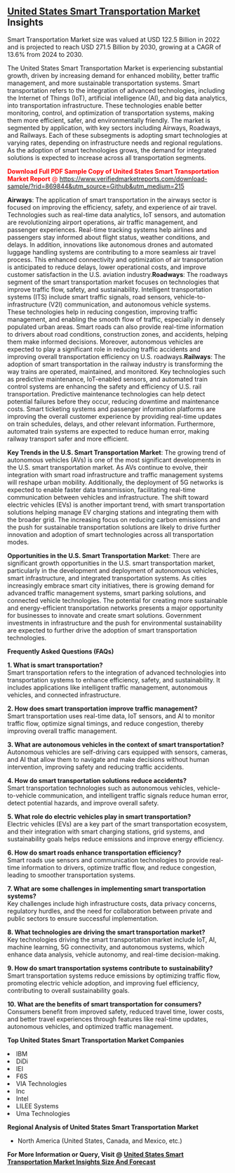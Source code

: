 <h2><a href="https://www.verifiedmarketreports.com/download-sample/?rid=869844&amp;utm_source=Github&amp;utm_medium=215" target="_blank">United States Smart Transportation Market</a> Insights</h2><p>Smart Transportation Market size was valued at USD 122.5 Billion in 2022 and is projected to reach USD 271.5 Billion by 2030, growing at a CAGR of 13.6% from 2024 to 2030.</p><p><p>The United States Smart Transportation Market is experiencing substantial growth, driven by increasing demand for enhanced mobility, better traffic management, and more sustainable transportation systems. Smart transportation refers to the integration of advanced technologies, including the Internet of Things (IoT), artificial intelligence (AI), and big data analytics, into transportation infrastructure. These technologies enable better monitoring, control, and optimization of transportation systems, making them more efficient, safer, and environmentally friendly. The market is segmented by application, with key sectors including Airways, Roadways, and Railways. Each of these subsegments is adopting smart technologies at varying rates, depending on infrastructure needs and regional regulations. As the adoption of smart technologies grows, the demand for integrated solutions is expected to increase across all transportation segments.<p><span class=""><span style="color: #ff0000;"><strong>Download Full PDF Sample Copy of United States Smart Transportation Market Report</strong> @ </span><a href="https://www.verifiedmarketreports.com/download-sample/?rid=869844&amp;utm_source=Github&amp;utm_medium=215" target="_blank">https://www.verifiedmarketreports.com/download-sample/?rid=869844&amp;utm_source=Github&amp;utm_medium=215</a></span></p></p><p><strong>Airways</strong>: The application of smart transportation in the airways sector is focused on improving the efficiency, safety, and experience of air travel. Technologies such as real-time data analytics, IoT sensors, and automation are revolutionizing airport operations, air traffic management, and passenger experiences. Real-time tracking systems help airlines and passengers stay informed about flight status, weather conditions, and delays. In addition, innovations like autonomous drones and automated luggage handling systems are contributing to a more seamless air travel process. This enhanced connectivity and optimization of air transportation is anticipated to reduce delays, lower operational costs, and improve customer satisfaction in the U.S. aviation industry.<strong>Roadways</strong>: The roadways segment of the smart transportation market focuses on technologies that improve traffic flow, safety, and sustainability. Intelligent transportation systems (ITS) include smart traffic signals, road sensors, vehicle-to-infrastructure (V2I) communication, and autonomous vehicle systems. These technologies help in reducing congestion, improving traffic management, and enabling the smooth flow of traffic, especially in densely populated urban areas. Smart roads can also provide real-time information to drivers about road conditions, construction zones, and accidents, helping them make informed decisions. Moreover, autonomous vehicles are expected to play a significant role in reducing traffic accidents and improving overall transportation efficiency on U.S. roadways.<strong>Railways</strong>: The adoption of smart transportation in the railway industry is transforming the way trains are operated, maintained, and monitored. Key technologies such as predictive maintenance, IoT-enabled sensors, and automated train control systems are enhancing the safety and efficiency of U.S. rail transportation. Predictive maintenance technologies can help detect potential failures before they occur, reducing downtime and maintenance costs. Smart ticketing systems and passenger information platforms are improving the overall customer experience by providing real-time updates on train schedules, delays, and other relevant information. Furthermore, automated train systems are expected to reduce human error, making railway transport safer and more efficient.<p><strong>Key Trends in the U.S. Smart Transportation Market</strong>: The growing trend of autonomous vehicles (AVs) is one of the most significant developments in the U.S. smart transportation market. As AVs continue to evolve, their integration with smart road infrastructure and traffic management systems will reshape urban mobility. Additionally, the deployment of 5G networks is expected to enable faster data transmission, facilitating real-time communication between vehicles and infrastructure. The shift toward electric vehicles (EVs) is another important trend, with smart transportation solutions helping manage EV charging stations and integrating them with the broader grid. The increasing focus on reducing carbon emissions and the push for sustainable transportation solutions are likely to drive further innovation and adoption of smart technologies across all transportation modes.<p><strong>Opportunities in the U.S. Smart Transportation Market</strong>: There are significant growth opportunities in the U.S. smart transportation market, particularly in the development and deployment of autonomous vehicles, smart infrastructure, and integrated transportation systems. As cities increasingly embrace smart city initiatives, there is growing demand for advanced traffic management systems, smart parking solutions, and connected vehicle technologies. The potential for creating more sustainable and energy-efficient transportation networks presents a major opportunity for businesses to innovate and create smart solutions. Government investments in infrastructure and the push for environmental sustainability are expected to further drive the adoption of smart transportation technologies.<p><strong>Frequently Asked Questions (FAQs)</strong></p><p><strong>1. What is smart transportation?</strong><br> Smart transportation refers to the integration of advanced technologies into transportation systems to enhance efficiency, safety, and sustainability. It includes applications like intelligent traffic management, autonomous vehicles, and connected infrastructure.</p><p><strong>2. How does smart transportation improve traffic management?</strong><br> Smart transportation uses real-time data, IoT sensors, and AI to monitor traffic flow, optimize signal timings, and reduce congestion, thereby improving overall traffic management.</p><p><strong>3. What are autonomous vehicles in the context of smart transportation?</strong><br> Autonomous vehicles are self-driving cars equipped with sensors, cameras, and AI that allow them to navigate and make decisions without human intervention, improving safety and reducing traffic accidents.</p><p><strong>4. How do smart transportation solutions reduce accidents?</strong><br> Smart transportation technologies such as autonomous vehicles, vehicle-to-vehicle communication, and intelligent traffic signals reduce human error, detect potential hazards, and improve overall safety.</p><p><strong>5. What role do electric vehicles play in smart transportation?</strong><br> Electric vehicles (EVs) are a key part of the smart transportation ecosystem, and their integration with smart charging stations, grid systems, and sustainability goals helps reduce emissions and improve energy efficiency.</p><p><strong>6. How do smart roads enhance transportation efficiency?</strong><br> Smart roads use sensors and communication technologies to provide real-time information to drivers, optimize traffic flow, and reduce congestion, leading to smoother transportation systems.</p><p><strong>7. What are some challenges in implementing smart transportation systems?</strong><br> Key challenges include high infrastructure costs, data privacy concerns, regulatory hurdles, and the need for collaboration between private and public sectors to ensure successful implementation.</p><p><strong>8. What technologies are driving the smart transportation market?</strong><br> Key technologies driving the smart transportation market include IoT, AI, machine learning, 5G connectivity, and autonomous systems, which enhance data analysis, vehicle autonomy, and real-time decision-making.</p><p><strong>9. How do smart transportation systems contribute to sustainability?</strong><br> Smart transportation systems reduce emissions by optimizing traffic flow, promoting electric vehicle adoption, and improving fuel efficiency, contributing to overall sustainability goals.</p><p><strong>10. What are the benefits of smart transportation for consumers?</strong><br> Consumers benefit from improved safety, reduced travel time, lower costs, and better travel experiences through features like real-time updates, autonomous vehicles, and optimized traffic management.</p></p><p><strong>Top United States Smart Transportation Market Companies</strong></p><div data-test-id=""><p><li>IBM</li><li> DiDi</li><li> IEI</li><li> F6S</li><li> VIA Technologies</li><li> Inc</li><li> Intel</li><li> LILEE Systems</li><li> Uma Technologies</li></p><div><strong>Regional Analysis of&nbsp;United States Smart Transportation Market</strong></div><ul><li dir="ltr"><p dir="ltr">North America&nbsp;(United States, Canada, and Mexico, etc.)</p></li></ul><p><strong>For More Information or Query, Visit @&nbsp;</strong><strong><a href="https://www.verifiedmarketreports.com/product/smart-transportation-market/?utm_source=Github&amp;utm_medium=215" target="_blank">United States Smart Transportation Market Insights Size And Forecast</a></strong></p></div>
